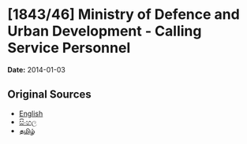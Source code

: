# [1843/46] Ministry of Defence and Urban Development - Calling Service Personnel

**Date:** 2014-01-03

## Original Sources

- [English](https://documents.gov.lk/view/extra-gazettes/2014/1/1843-46_E.pdf)
- [සිංහල](https://documents.gov.lk/view/extra-gazettes/2014/1/1843-46_S.pdf)
- [தமிழ்](https://documents.gov.lk/view/extra-gazettes/2014/1/1843-46_T.pdf)

